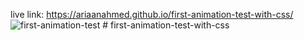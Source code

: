 live link: https://ariaanahmed.github.io/first-animation-test-with-css/
![first-animation-test](https://user-images.githubusercontent.com/121677432/211765028-48aeb98a-6a29-4df6-89b7-08a645c64181.png)
﻿# first-animation-test-with-css
